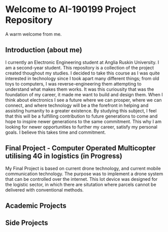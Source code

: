 # Welcome to AI-190199 Project Repository
A warm welcome from me.
## Introduction (about me)
I currently an Electronic Engineering student at Anglia Ruskin University. I am a second-year student. This repository is a collection of the project created thoughout my studies. I decided to take this course as I was quite interested in technology since I took apart many different things; from old toys to computers, I was reverse-engineering them attempting to understand what makes them works. It was this curiousity that was the foundation of my career, it made me want to build and design them. When I think about electronics I see a future where we can prosper, where we can connect, and where technology will be a the forefront in helping and assisting humanity to a greater existence. By studying this subject, I feel that this will be a fulfilling contribution to future generations to come and hope to inspire newer generations to the same commitment. This why I am looking for newer opportunities to further my career, satisfy my personal goals. I believe this takes time and commitment.
## Final Project - Computer Operated Multicopter utilising 4G in logistics (in Progress)
My Final Project is based on current drone technology, and current mobile communication technology. The purpose was to implement a drone system that can be controlled over the internet. This Iot device was designed for the logistic sector, in which there are situtation where parcels cannot be delivered with conventional methods.
## Academic Projects


## Side Projects





